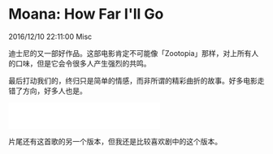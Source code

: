 # Moana: How Far I'll Go
2016/12/10 22:11:00
Misc


迪士尼的又一部好作品。这部电影肯定不可能像「Zootopia」那样，对上所有人的口味，但是它会令很多人产生强烈的共鸣。

最后打动我们的，终归只是简单的情感，而非所谓的精彩曲折的故事。好多电影走错了方向，好多人也是。

<iframe frameborder="no" border="0" marginwidth="0" marginheight="0" width=298 height=52 src="//music.163.com/outchain/player?type=2&id=441102482&auto=0&height=32"></iframe>

片尾还有这首歌的另一个版本，但我还是比较喜欢剧中的这个版本。
